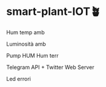 # smart-plant-IOT🪴


Hum temp amb

Luminosità amb


Pump HUM
Hum terr


Telegram API + Twitter
Web Server


Led errori
